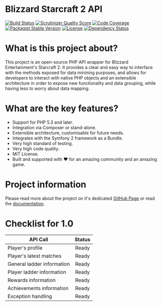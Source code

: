 Blizzard Starcraft 2 API
========================

[![Build Status](https://travis-ci.org/petrepatrasc/blizzard-starcraft-api.png?branch=master)](https://travis-ci.org/petrepatrasc/blizzard-starcraft-api)
[![Scrutinizer Quality Score](https://scrutinizer-ci.com/g/petrepatrasc/blizzard-starcraft-api/badges/quality-score.png?s=a3a76a2caa656d9aadbadc9dba2e50e27634f1f0)](https://scrutinizer-ci.com/g/petrepatrasc/blizzard-starcraft-api/)
[![Code Coverage](https://scrutinizer-ci.com/g/petrepatrasc/blizzard-starcraft-api/badges/coverage.png?s=b23f2794549ca7f4589be64566fc2bf18172c558)](https://scrutinizer-ci.com/g/petrepatrasc/blizzard-starcraft-api/)
[![Packagist Stable Version](https://poser.pugx.org/petrepatrasc/blizzard-starcraft-api/v/stable.png)](https://packagist.org/packages/petrepatrasc/blizzard-starcraft-api)
[![License](https://poser.pugx.org/petrepatrasc/blizzard-starcraft-api/license.png)](https://packagist.org/packages/petrepatrasc/blizzard-starcraft-api)
[![Dependency Status](https://www.versioneye.com/user/projects/531fc965ec1375abd1000165/badge.png)](https://www.versioneye.com/user/projects/531fc965ec1375abd1000165)


# What is this project about?
This project is an open-source PHP API wrapper for Blizzard Entertainment's Starcraft 2. It provides a clear and easy way to interface with the methods exposed for data minining purposes, and allows for developers to interact with native PHP objects and an extensible architecture in order to expose new functionality and data grouping, while having less to worry about data mapping.

# What are the key features?

* Support for PHP 5.3 and later.
* Integration via Composer or stand-alone.
* Extensible architecture, customisable for future needs.
* Integrates with the Symfony 2 framework as a Bundle.
* Very high standard of testing.
* Very high code quality.
* MIT License.
* Built and supported with ♥ for an amazing community and an amazing game.

# Project information
Please read more about the project on it's dedicated [GitHub Page](http://petrepatrasc.github.io/blizzard-starcraft-api/) or read the [documentation](http://petrepatrasc.github.io/blizzard-starcraft-api/documentation/index.html).

# Checklist for 1.0

| API Call                  | Status    |
| ------------------------- |:---------:|
| Player's profile          | Ready     |
| Player's latest matches   | Ready     |
| General ladder information| Ready     |
| Player ladder information | Ready     |
| Rewards information       | Ready     |
| Achievements information  | Ready     |
| Exception handling        | Ready     |